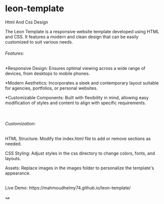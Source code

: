 # leon-template
Html And Css Design

The Leon Template is a responsive website template developed using HTML and CSS. It features a modern and clean design that can be easily customized to suit various needs.
<br>
<h6>Features:</h6>
<p>*Responsive Design: Ensures optimal viewing across a wide range of devices, from desktops to mobile phones.</p>
<p>*Modern Aesthetics: Incorporates a sleek and contemporary layout suitable for agencies, portfolios, or personal websites.</p>
<p>*Customizable Components: Built with flexibility in mind, allowing easy modification of styles and content to align with specific requirements.</p>
<br>
<h6>Customization:</h6>
<p>HTML Structure: Modify the index.html file to add or remove sections as needed.</p>
<p>CSS Styling: Adjust styles in the css directory to change colors, fonts, and layouts.</p>
<p>Assets: Replace images in the images folder to personalize the template's appearance.</p>
<br>
Live Demo:
https://mahmoudhelmy74.github.io/leon-template/


مه
